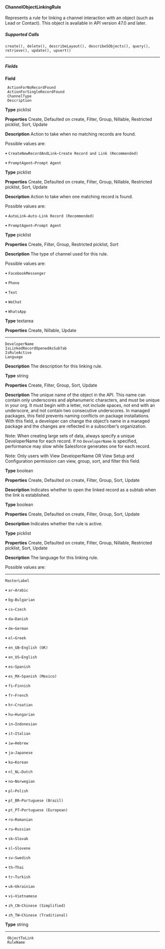 #### ChannelObjectLinkingRule

Represents a rule for linking a channel interaction with an object (such as Lead or Contact). This object is available in API version 47.0
and later.

##### Supported Calls
```
create(), delete(), describeLayout(), describeSObjects(), query(), retrieve(), update(), upsert()

```

-----

##### Fields

**Field**
```
 ActionForNoRecordFound
 ActionForSingleRecordFound
 ChannelType
 Description

```

**Type**
picklist

**Properties**
Create, Defaulted on create, Filter, Group, Nillable, Restricted picklist, Sort, Update

**Description**
Action to take when no matching records are found.

Possible values are:

**•** `CreateNewRecordAndLink—Create Record and Link (Recommended)`

**•** `PromptAgent—Prompt Agent`

**Type**
picklist

**Properties**
Create, Defaulted on create, Filter, Group, Nillable, Restricted picklist, Sort, Update

**Description**
Action to take when one matching record is found.

Possible values are:

**•** `AutoLink—Auto-Link Record (Recommended)`

**•** `PromptAgent—Prompt Agent`

**Type**
picklist

**Properties**
Create, Filter, Group, Restricted picklist, Sort

**Description**
The type of channel used for this rule.

Possible values are:

**•** `FacebookMessenger`

**•** `Phone`

**•** `Text`

**•** `WeChat`

**•** `WhatsApp`

**Type**
textarea

**Properties**
Create, Nillable, Update


-----

```
DeveloperName
IsLinkedRecordOpenedAsSubTab
IsRuleActive
Language

```

**Description**
The description for this linking rule.

**Type**
string

**Properties**
Create, Filter, Group, Sort, Update

**Description**
The unique name of the object in the API. This name can contain only underscores and
alphanumeric characters, and must be unique in your org. It must begin with a letter, not
include spaces, not end with an underscore, and not contain two consecutive underscores.
In managed packages, this field prevents naming conflicts on package installations. With
this field, a developer can change the object’s name in a managed package and the changes
are reflected in a subscriber’s organization.

Note: When creating large sets of data, always specify a unique DeveloperName
for each record. If no `DeveloperName` is specified, performance may slow while
Salesforce generates one for each record.

Note: Only users with View DeveloperName OR View Setup and Configuration
permission can view, group, sort, and filter this field.

**Type**
boolean

**Properties**
Create, Defaulted on create, Filter, Group, Sort, Update

**Description**
Indicates whether to open the linked record as a subtab when the link is established.

**Type**
boolean

**Properties**
Create, Defaulted on create, Filter, Group, Sort, Update

**Description**
Indicates whether the rule is active.

**Type**
picklist

**Properties**
Create, Defaulted on create, Filter, Group, Nillable, Restricted picklist, Sort, Update

**Description**
The language for this linking rule.

Possible values are:


-----

```
MasterLabel

```


**•** `ar—Arabic`

**•** `bg—Bulgarian`

**•** `cs—Czech`

**•** `da—Danish`

**•** `de—German`

**•** `el—Greek`

**•** `en_GB—English (UK)`

**•** `en_US—English`

**•** `es—Spanish`

**•** `es_MX—Spanish (Mexico)`

**•** `fi—Finnish`

**•** `fr—French`

**•** `hr—Croatian`

**•** `hu—Hungarian`

**•** `in—Indonesian`

**•** `it—Italian`

**•** `iw—Hebrew`

**•** `ja—Japanese`

**•** `ko—Korean`

**•** `nl_NL—Dutch`

**•** `no—Norwegian`

**•** `pl—Polish`

**•** `pt_BR—Portuguese (Brazil)`

**•** `pt_PT—Portuguese (European)`

**•** `ro—Romanian`

**•** `ru—Russian`

**•** `sk—Slovak`

**•** `sl—Slovene`

**•** `sv—Swedish`

**•** `th—Thai`

**•** `tr—Turkish`

**•** `uk—Ukrainian`

**•** `vi—Vietnamese`

**•** `zh_CN—Chinese (Simplified)`

**•** `zh_TW—Chinese (Traditional)`

**Type**
string


-----

```
 ObjectToLink
 RuleName
